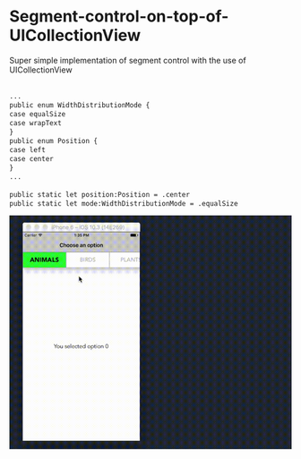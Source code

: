 # Segment-control-on-top-of-UICollectionView
Super simple implementation of segment control with the use of UICollectionView


```

...
public enum WidthDistributionMode {
case equalSize
case wrapText
}
public enum Position {
case left
case center
}
...

public static let position:Position = .center
public static let mode:WidthDistributionMode = .equalSize

```



![alt text](Segment-control-on-top-of-UICollectionView/sep10_2.gif)


